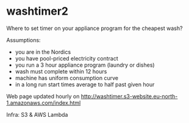 # washtimer2

Where to set timer on your appliance program for the cheapest wash?


Assumptions:
 - you are in the Nordics
 - you have pool-priced electricity contract
 - you run a 3 hour appliance program (laundry or dishes)
 - wash must complete within 12 hours
 - machine has uniform consumption curve
 - in a long run start times average to half past given hour


Web page updated hourly on http://washtimer.s3-website.eu-north-1.amazonaws.com/index.html

Infra: S3 & AWS Lambda
